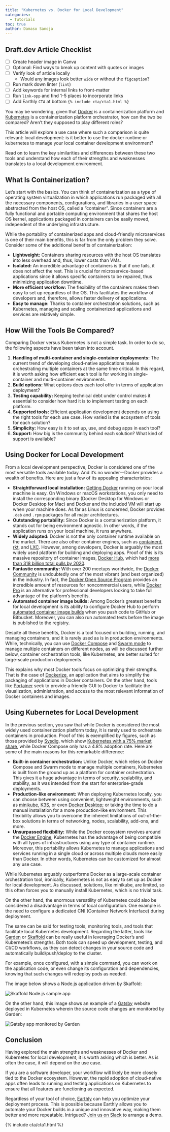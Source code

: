 ```yaml
---
title: "Kubernetes vs. Docker for Local Development"
categories:
  - Tutorials
toc: true
author: Damaso Sanoja
---
```

## Draft.dev Article Checklist

- [ ] Create header image in Canva
- [ ] Optional: Find ways to break up content with quotes or images
- [ ] Verify look of article locally
  - Would any images look better `wide` or without the `figcaption`?
- [ ] Run mark down linter (`lint`)
- [ ] Add keywords for internal links to front-matter
- [ ] Run `link-opp` and find 1-5 places to incorporate links
- [ ] Add Earthly `CTA` at bottom `{% include cta/cta1.html %}`

You may be wondering, given that [Docker](https://www.docker.com/) is a containerization platform and [Kubernetes](https://kubernetes.io/) is a containerization platform orchestrator, how can the two be compared? Aren’t they supposed to play different roles?

This article will explore a use case where such a comparison is quite relevant: local development: is it better to use the docker runtime or kubernetes to manage your local container development environment?

Read on to learn the key similarities and differences between these two tools and understand how each of their strengths and weaknesses translates to a local development environment.

## What Is Containerization?

Let’s start with the basics. You can think of containerization as a type of operating system virtualization in which applications run packaged with all the necessary components, configurations, and libraries in a user space abstracted from the host OS, called a “container”. Since containers are a fully functional and portable computing environment that shares the host OS kernel, applications packaged in containers can be easily moved, independent of the underlying infrastructure.

While the portability of containerized apps and cloud-friendly microservices is one of their main benefits, this is far from the only problem they solve. Consider some of the additional benefits of containerization:

* **Lightweight:** Containers sharing resources with the host OS translates into less overhead and, thus, lower costs than VMs.
* **Isolated:** An incredible advantage of containers is that if one fails, it does not affect the rest. This is crucial for microservice-based applications since it allows specific containers to be repaired, thus minimizing application downtime.
* **More efficient workflow:** The flexibility of the containers makes them easy to set up regardless of the OS. This facilitates the workflow of developers and, therefore, allows faster delivery of applications.
* **Easy to manage:** Thanks to container orchestration solutions, such as Kubernetes, managing and scaling containerized applications and services are relatively simple.

## How Will the Tools Be Compared?

Comparing Docker versus Kubernetes is not a simple task. In order to do so, the following aspects have been taken into account.

1. **Handling of multi-container and single-container deployments:** The current trend of developing cloud-native applications makes orchestrating multiple containers at the same time critical. In this regard, it is worth asking how efficient each tool is for working in single-container and multi-container environments.
2. **Build options:** What options does each tool offer in terms of application deployment?
3. **Testing capability:** Keeping technical debt under control makes it essential to consider how hard it is to implement testing on each platform.
4. **Supported tools:** Efficient application development depends on using the right tools for each use case. How varied is the ecosystem of tools for each solution?
5. **Simplicity:** How easy is it to set up, use, and debug apps in each tool?
6. **Support:** How big is the community behind each solution? What kind of support is available?

## Using Docker for Local Development

From a local development perspective, Docker is considered one of the most versatile tools available today. And it’s no wonder—Docker provides a wealth of benefits. Here are just a few of its appealing characteristics:

* **Straightforward local installation:** [Getting Docker](https://docs.docker.com/get-docker/) running on your local machine is easy. On Windows or macOS workstations, you only need to install the corresponding binary (Docker Desktop for Windows or Docker Desktop for Mac) and Docker and the included VM will start up when your machine does. As far as Linux is concerned, Docker provides `.deb` and `.rpm` packages for all major architectures.
* **Outstanding portability:** Since Docker is a containerization platform, it stands out for being environment agnostic. In other words, if the application runs on your local machine, it runs anywhere.
* **Widely adopted:** Docker is not the only container runtime available on the market. There are also other container engines, such as [containerd](https://containerd.io/), [rkt](https://github.com/rkt/rkt), and [LXC](https://linuxcontainers.org/). However, among developers, Docker is arguably the most widely used platform for building and deploying apps. Proof of this is its massive repository of container images, [Docker Hub](https://hub.docker.com/), which had [more than 318 billion total pulls by 2020](https://www.docker.com/blog/docker-index-shows-continued-massive-developer-adoption-and-activity-to-build-and-share-apps-with-docker/).
* **Fantastic community:** With over 200 meetups worldwide, the [Docker Community](https://www.docker.com/docker-community) is undoubtedly one of the most vibrant (and best organized) in the industry. In fact, the [Docker Open Source Program](https://www.docker.com/community/open-source/application) provides an incredible amount of resources for noncommercial users, while [Docker Pro](https://www.docker.com/products/pro) is an alternative for professional developers looking to take full advantage of the platform’s benefits.
* **Automated container image builds:** Among Docker’s greatest benefits for local development is its ability to configure Docker Hub to perform [automated container image builds](https://docs.docker.com/docker-hub/builds/) when you push code to GitHub or Bitbucket. Moreover, you can also run automated tests before the image is published to the registry.

Despite all these benefits, Docker is a tool focused on building, running, and managing containers, and it is rarely used as is in production environments. While, technically, you can use [Docker Compose](https://docs.docker.com/compose/) and [Swarm mode](https://docs.docker.com/engine/swarm/) to manage multiple containers on different nodes, as will be discussed further below, container orchestration tools, like Kubernetes, are better suited for large-scale production deployments.

This explains why most Docker tools focus on optimizing their strengths. That is the case of [Dockerize](https://github.com/jwilder/dockerize), an application that aims to simplify the packaging of applications in Docker containers. On the other hand, tools like [Portainer](https://www.portainer.io) seek to provide a friendly GUI to Docker to facilitate the visualization, administration, and access to the most relevant information of Docker containers and images.

## Using Kubernetes for Local Development

In the previous section, you saw that while Docker is considered the most widely used containerization platform today, it is rarely used to orchestrate containers in production. Proof of this is exemplified by figures, such as those provided by [Sysdig](https://sysdig.com/), which show [Kubernetes with a 75% market share](https://www.statista.com/statistics/1224681/container-orchestration-usage-share-worldwide-by-platform/), while Docker Compose only has a 4.8% adoption rate. Here are some of the main reasons for this remarkable difference:

* **Built-in container orchestration:** Unlike Docker, which relies on Docker Compose and Swarm mode to manage multiple containers, Kubernetes is built from the ground up as a platform for container orchestration. This gives it a huge advantage in terms of security, scalability, and stability, as it was intended from the start for enterprise-grade deployments.
* **Production-like environment:** When deploying Kubernetes locally, you can choose between using convenient, lightweight environments, such as [minikube](https://minikube.sigs.k8s.io/), [K3S](https://k3s.io/), or even [Docker Desktop](https://docs.docker.com/desktop/); or taking the time to do a manual installation for a more production-like environment. This flexibility allows you to overcome the inherent limitations of out-of-the-box solutions in terms of networking, nodes, scalability, add-ons, and more.
* **Unsurpassed flexibility:** While the Docker ecosystem revolves around the [Docker Engine](https://docs.docker.com/engine/), Kubernetes has the advantage of being compatible with all types of infrastructures using any type of container runtime. Moreover, this portability allows Kubernetes to manage applications and services running in a single cloud or across multiple clouds more easily than Docker. In other words, Kubernetes can be customized for almost any use case.

While Kubernetes arguably outperforms Docker as a large-scale container orchestration tool, ironically, Kubernetes is not as easy to set up as Docker for local development. As discussed, solutions, like minikube, are limited, so this often forces you to manually install Kubernetes, which is no trivial task.

On the other hand, the enormous versatility of Kubernetes could also be considered a disadvantage in terms of local configuration. One example is the need to configure a dedicated CNI (Container Network Interface) during deployment.

The same can be said for testing tools, monitoring tools, and tools that facilitate local Kubernetes development. Regarding the latter, tools like [Garden](https://garden.io) or [Skaffold](https://skaffold.dev) can be really useful in leveraging Docker’s and Kubernetes’s strengths. Both tools can speed up development, testing, and CI/CD workflows, as they can detect changes in your source code and automatically build/push/deploy to the cluster.

For example, once configured, with a simple command, you can work on the application code, or even change its configuration and dependencies, knowing that such changes will redeploy pods as needed.

The image below shows a Node.js application driven by Skaffold:

![Skaffold Node.js sample app](https://i.imgur.com/RfRGjY5.png)

On the other hand, this image shows an example of a [Gatsby](https://www.gatsbyjs.com/) website deployed in Kubernetes wherein the source code changes are monitored by Garden:

![Gatsby app monitored by Garden](https://i.imgur.com/OUNaPmL.png)

## Conclusion

Having explored the main strengths and weaknesses of Docker and Kubernetes for local development, it is worth asking which is better. As is often the case, it will depend on the use case.

If you are a software developer, your workflow will likely be more closely tied to the Docker ecosystem. However, the rapid adoption of cloud-native apps often leads to running and testing applications on Kubernetes to ensure that all features are functioning as expected.

Regardless of your tool of choice, [Earthly](https://earthly.dev/) can help you optimize your deployment process. This is possible because Earthly allows you to automate your Docker builds in a unique and innovative way, making them better and more repeatable. Intrigued? [Join us on Slack](https://earthly.dev/slack) to arrange a demo.

{% include cta/cta1.html %}
